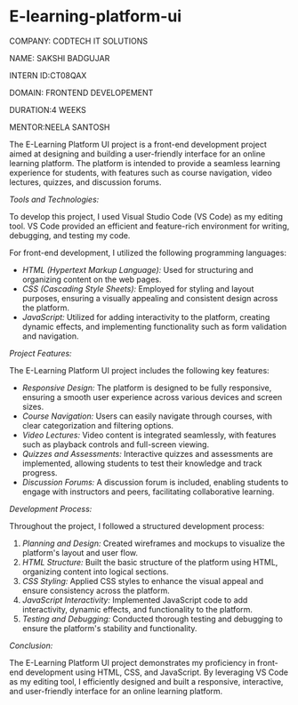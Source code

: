 # E-learning-platform-ui

COMPANY: CODTECH IT SOLUTIONS

NAME: SAKSHI BADGUJAR

INTERN ID:CT08QAX

DOMAIN: FRONTEND DEVELOPEMENT

DURATION:4 WEEKS

MENTOR:NEELA SANTOSH


The E-Learning Platform UI project is a front-end development project aimed at designing and building a user-friendly interface for an online learning platform. The platform is intended to provide a seamless learning experience for students, with features such as course navigation, video lectures, quizzes, and discussion forums.

*Tools and Technologies:*

To develop this project, I used Visual Studio Code (VS Code) as my editing tool. VS Code provided an efficient and feature-rich environment for writing, debugging, and testing my code.

For front-end development, I utilized the following programming languages:

- *HTML (Hypertext Markup Language):* Used for structuring and organizing content on the web pages.
- *CSS (Cascading Style Sheets):* Employed for styling and layout purposes, ensuring a visually appealing and consistent design across the platform.
- *JavaScript:* Utilized for adding interactivity to the platform, creating dynamic effects, and implementing functionality such as form validation and navigation.

*Project Features:*

The E-Learning Platform UI project includes the following key features:

- *Responsive Design:* The platform is designed to be fully responsive, ensuring a smooth user experience across various devices and screen sizes.
- *Course Navigation:* Users can easily navigate through courses, with clear categorization and filtering options.
- *Video Lectures:* Video content is integrated seamlessly, with features such as playback controls and full-screen viewing.
- *Quizzes and Assessments:* Interactive quizzes and assessments are implemented, allowing students to test their knowledge and track progress.
- *Discussion Forums:* A discussion forum is included, enabling students to engage with instructors and peers, facilitating collaborative learning.

*Development Process:*

Throughout the project, I followed a structured development process:

1. *Planning and Design:* Created wireframes and mockups to visualize the platform's layout and user flow.
2. *HTML Structure:* Built the basic structure of the platform using HTML, organizing content into logical sections.
3. *CSS Styling:* Applied CSS styles to enhance the visual appeal and ensure consistency across the platform.
4. *JavaScript Interactivity:* Implemented JavaScript code to add interactivity, dynamic effects, and functionality to the platform.
5. *Testing and Debugging:* Conducted thorough testing and debugging to ensure the platform's stability and functionality.

*Conclusion:*

The E-Learning Platform UI project demonstrates my proficiency in front-end development using HTML, CSS, and JavaScript. By leveraging VS Code as my editing tool, I efficiently designed and built a responsive, interactive, and user-friendly interface for an online learning platform.
